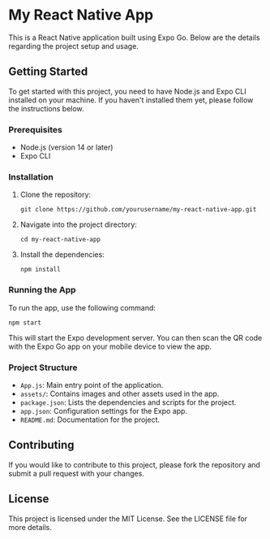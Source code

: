 # My React Native App

This is a React Native application built using Expo Go. Below are the details regarding the project setup and usage.

## Getting Started

To get started with this project, you need to have Node.js and Expo CLI installed on your machine. If you haven't installed them yet, please follow the instructions below.

### Prerequisites

- Node.js (version 14 or later)
- Expo CLI

### Installation

1. Clone the repository:
   ```
   git clone https://github.com/yourusername/my-react-native-app.git
   ```

2. Navigate into the project directory:
   ```
   cd my-react-native-app
   ```

3. Install the dependencies:
   ```
   npm install
   ```

### Running the App

To run the app, use the following command:
```
npm start
```

This will start the Expo development server. You can then scan the QR code with the Expo Go app on your mobile device to view the app.

### Project Structure

- `App.js`: Main entry point of the application.
- `assets/`: Contains images and other assets used in the app.
- `package.json`: Lists the dependencies and scripts for the project.
- `app.json`: Configuration settings for the Expo app.
- `README.md`: Documentation for the project.

## Contributing

If you would like to contribute to this project, please fork the repository and submit a pull request with your changes.

## License

This project is licensed under the MIT License. See the LICENSE file for more details.